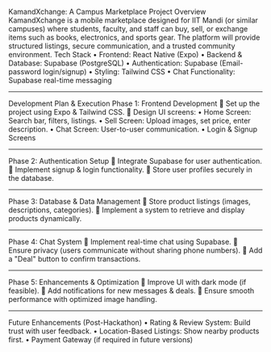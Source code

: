 KamandXchange: A Campus Marketplace
Project Overview
KamandXchange is a mobile marketplace designed for IIT Mandi (or similar campuses) where students, faculty, and staff can buy, sell, or exchange items such as books, electronics, and sports gear. The platform will provide structured listings, secure communication, and a trusted community environment.
Tech Stack
•	Frontend: React Native (Expo)
•	Backend & Database: Supabase (PostgreSQL)
•	Authentication: Supabase (Email-password login/signup)
•	Styling: Tailwind CSS
•	Chat Functionality: Supabase real-time messaging
________________________________________
Development Plan & Execution
Phase 1: Frontend Development
🔹 Set up the project using Expo & Tailwind CSS.
🔹 Design UI screens:
•	Home Screen: Search bar, filters, listings.
•	Sell Screen: Upload images, set price, enter description.
•	Chat Screen: User-to-user communication.
•	Login & Signup Screens
________________________________________
Phase 2: Authentication Setup
🔹 Integrate Supabase for user authentication.
🔹 Implement signup & login functionality.
🔹 Store user profiles securely in the database.
________________________________________
Phase 3: Database & Data Management
🔹 Store product listings (images, descriptions, categories).
🔹 Implement a system to retrieve and display products dynamically.
________________________________________
Phase 4: Chat System
🔹 Implement real-time chat using Supabase.
🔹 Ensure privacy (users communicate without sharing phone numbers).
🔹 Add a "Deal" button to confirm transactions.
________________________________________
Phase 5: Enhancements & Optimization
🔹 Improve UI with dark mode (if feasible).
🔹 Add notifications for new messages & deals.
🔹 Ensure smooth performance with optimized image handling.
________________________________________
Future Enhancements (Post-Hackathon)
•	Rating & Review System: Build trust with user feedback.
•	Location-Based Listings: Show nearby products first.
•	Payment Gateway (if required in future versions)

